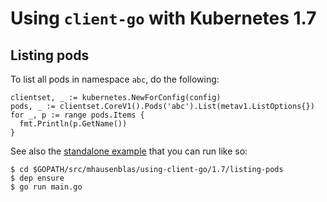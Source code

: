 # Using `client-go` with Kubernetes 1.7

## Listing pods

To list all pods in namespace `abc`, do the following:

```
clientset, _ := kubernetes.NewForConfig(config)
pods, _ := clientset.CoreV1().Pods('abc').List(metav1.ListOptions{})
for _, p := range pods.Items {
  fmt.Println(p.GetName())
}
```

See also the [standalone example](listing-pods/main.go) that you can run like so:

```
$ cd $GOPATH/src/mhausenblas/using-client-go/1.7/listing-pods
$ dep ensure
$ go run main.go
```
